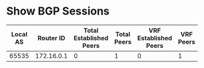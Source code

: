
# Show BGP Sessions
| Local AS | Router ID | Total Established Peers | Total Peers | VRF Established Peers | VRF Peers | VRF | Neighbor | Connections Dropped | Last Flap | Last Read | Last Write | Local Port | Notifications Received | Notifications Sent | Remote AS | Remote Port | State |
| -------- | --------- | ----------------------- | ----------- | --------------------- | --------- | --- | -------- | ------------------- | --------- | --------- | ---------- | ---------- | ---------------------- | ------------------ | --------- | ----------- | ----- |
| 65535 | 172.16.0.1 | 0 | 1 | 0 | 1 | default | 172.16.0.2 | 0 | 04:09:16 | never | never | 0 | 0 | 0 | 65535 | 0 | idle |